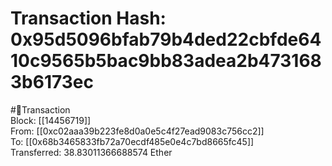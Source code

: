 
Transaction Hash: 0x95d5096bfab79b4ded22cbfde6410c9565b5bac9bb83adea2b4731683b6173ec
====================================================================================
  
#💸Transaction  
Block: [[14456719]]  
From: [[0xc02aaa39b223fe8d0a0e5c4f27ead9083c756cc2]]  
To: [[0x68b3465833fb72a70ecdf485e0e4c7bd8665fc45]]  
Transferred: 38.83011366688574 Ether
